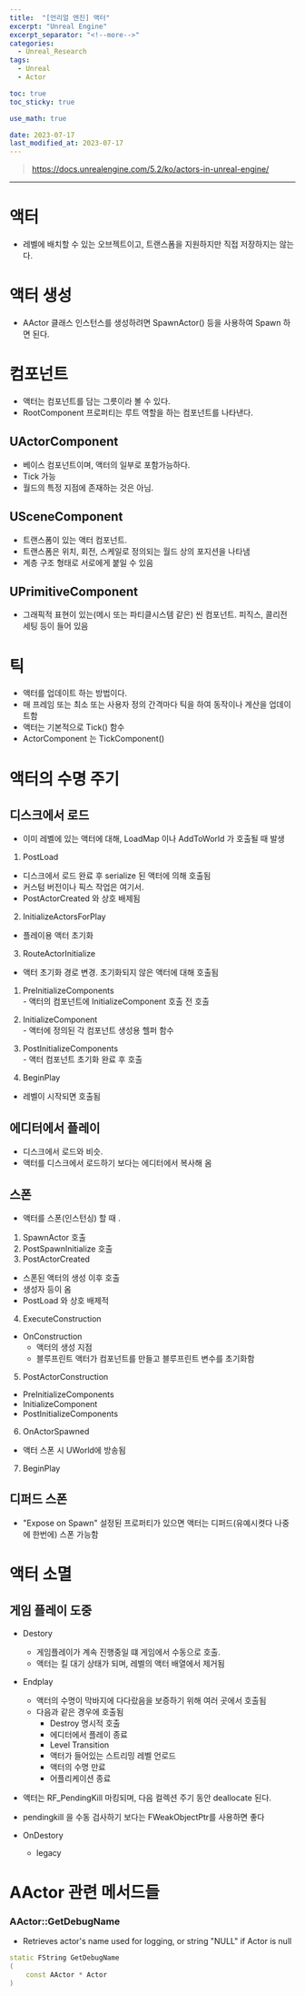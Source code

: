 ```yaml
---
title:  "[언리얼 엔진] 액터"
excerpt: "Unreal Engine"
excerpt_separator: "<!--more-->"
categories:
  - Unreal_Research
tags:
  - Unreal
  - Actor

toc: true
toc_sticky: true

use_math: true

date: 2023-07-17
last_modified_at: 2023-07-17
---
```


> https://docs.unrealengine.com/5.2/ko/actors-in-unreal-engine/

---

# 액터
- 레벨에 배치할 수 있는 오브젝트이고, 트랜스폼을 지원하지만 직접 저장하지는 않는다.

# 액터 생성
- AActor 클래스 인스턴스를 생성하려면 SpawnActor() 등을 사용하여 Spawn 하면 된다.

# 컴포넌트
- 액터는 컴포넌트를 담는 그릇이라 볼 수 있다.
- RootComponent 프로퍼티는 루트 역할을 하는 컴포넌트를 나타낸다.

## UActorComponent 
- 베이스 컴포넌트이며, 액터의 일부로 포함가능하다.
- Tick 가능
- 월드의 특정 지점에 존재하는 것은 아님.

## USceneComponent
- 트랜스폼이 있는 액터 컴포넌트.
- 트랜스폼은 위치, 회전, 스케일로 정의되는 월드 상의 포지션을 나타냄
- 계층 구조 형태로 서로에게 붙일 수 있음

## UPrimitiveComponent
- 그래픽적 표현이 있는(메시 또는 파티클시스템 같은) 씬 컴포넌트. 피직스, 콜리전 세팅 등이 들어 있음

# 틱
- 액터를 업데이트 하는 방법이다.
- 매 프레임 또는 최소 또는 사용자 정의 간격마다 틱을 하여 동작이나 계산을 업데이트함
- 액터는 기본적으로 Tick() 함수
- ActorComponent 는 TickComponent()

# 액터의 수명 주기

## 디스크에서 로드
- 이미 레벨에 있는 액터에 대해, LoadMap 이나 AddToWorld 가 호출될 때 발생

1. PostLoad
  - 디스크에서 로드 완료 후 serialize 된 액터에 의해 호출됨
  - 커스텀 버전이나 픽스 작업은 여기서.
  - PostActorCreated 와 상호 배제됨

2. InitializeActorsForPlay
  - 플레이용 액터 초기화

3. RouteActorInitialize
  - 액터 초기화 경로 변경. 초기화되지 않은 액터에 대해 호출됨  
  1. PreInitializeComponents  
    - 액터의 컴포넌트에 InitializeComponent 호출 전 호출  
  2. InitializeComponent  
    - 액터에 정의된 각 컴포넌트 생성용 헬퍼 함수  
  3. PostInitializeComponents  
    - 액터 컴포넌트 초기화 완료 후 호출
		
4. BeginPlay
  - 레벨이 시작되면 호출됨

## 에디터에서 플레이
- 디스크에서 로드와 비슷.
- 액터를 디스크에서 로드하기 보다는 에디터에서 복사해 옴

## 스폰
- 액터를 스폰(인스턴싱) 할 때 .

1. SpawnActor 호출
2. PostSpawnInitialize 호출
3. PostActorCreated
  - 스폰된 액터의 생성 이후 호출
  - 생성자 등이 옴
  - PostLoad 와 상호 배제적

4. ExecuteConstruction
  - OnConstruction 
    - 액터의 생성 지점
    - 블루프린트 액터가 컴포넌트를 만들고 블루프린트 변수를 초기화함
5. PostActorConstruction
  - PreInitializeComponents
  - InitializeComponent
  - PostInitializeComponents
6. OnActorSpawned
  - 액터 스폰 시 UWorld에 방송됨
7. BeginPlay

## 디퍼드 스폰
- "Expose on Spawn" 설정된 프로퍼티가 있으면 액터는 디퍼드(유예시켯다 나중에 한번에) 스폰 가능함

# 액터 소멸
## 게임 플레이 도중
- Destory 
  - 게임플레이가 계속 진행중일 떄 게임에서 수동으로 호출.
  - 액터는 킬 대기 상태가 되며, 레벨의 액터 배열에서 제거됨
- Endplay
  - 액터의 수명이 막바지에 다다랐음을 보증하기 위해 여러 곳에서 호출됨
  - 다음과 같은 경우에 호출됨
    - Destroy 명시적 호출
    - 에디터에서 플레이 종료
    - Level Transition
    - 액터가 들어있는 스트리밍 레벨 언로드
    - 액터의 수명 만료
    - 어플리케이션 종료

- 액터는 RF_PendingKill 마킹되며, 다음 컬렉션 주기 동안 deallocate 된다.
- pendingkill 을 수동 검사하기 보다는 FWeakObjectPtr<AActor>를 사용하면 좋다

- OnDestory
  - legacy


# AActor 관련 메서드들

### AActor::GetDebugName
- Retrieves actor's name used for logging, or string "NULL" if Actor is null

```cpp
static FString GetDebugName
(
    const AActor * Actor
)
```